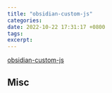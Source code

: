 ```yaml
---
title: "obsidian-custom-js"
categories: 
date: 2022-10-22 17:31:17 +0800
tags: 
excerpt: 
---
```




[obsidian-custom-js](https://github.com/saml-dev/obsidian-custom-js)






## Misc





